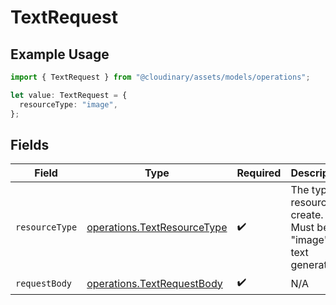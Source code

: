 # TextRequest

## Example Usage

```typescript
import { TextRequest } from "@cloudinary/assets/models/operations";

let value: TextRequest = {
  resourceType: "image",
};
```

## Fields

| Field                                                                      | Type                                                                       | Required                                                                   | Description                                                                |
| -------------------------------------------------------------------------- | -------------------------------------------------------------------------- | -------------------------------------------------------------------------- | -------------------------------------------------------------------------- |
| `resourceType`                                                             | [operations.TextResourceType](../../models/operations/textresourcetype.md) | :heavy_check_mark:                                                         | The type of resource to create. Must be "image" for text generation.       |
| `requestBody`                                                              | [operations.TextRequestBody](../../models/operations/textrequestbody.md)   | :heavy_check_mark:                                                         | N/A                                                                        |